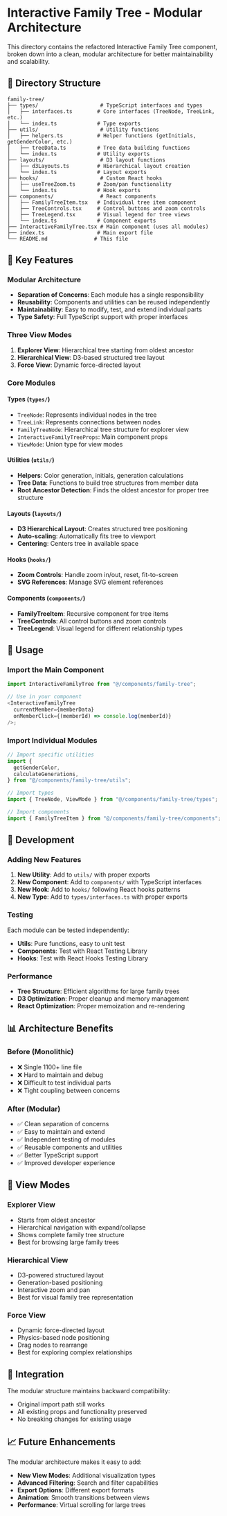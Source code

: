 # Interactive Family Tree - Modular Architecture

This directory contains the refactored Interactive Family Tree component, broken down into a clean, modular architecture for better maintainability and scalability.

## 📁 Directory Structure

```
family-tree/
├── types/                    # TypeScript interfaces and types
│   ├── interfaces.ts        # Core interfaces (TreeNode, TreeLink, etc.)
│   └── index.ts             # Type exports
├── utils/                    # Utility functions
│   ├── helpers.ts           # Helper functions (getInitials, getGenderColor, etc.)
│   ├── treeData.ts          # Tree data building functions
│   └── index.ts             # Utility exports
├── layouts/                  # D3 layout functions
│   ├── d3Layouts.ts         # Hierarchical layout creation
│   └── index.ts             # Layout exports
├── hooks/                    # Custom React hooks
│   ├── useTreeZoom.ts       # Zoom/pan functionality
│   └── index.ts             # Hook exports
├── components/               # React components
│   ├── FamilyTreeItem.tsx   # Individual tree item component
│   ├── TreeControls.tsx     # Control buttons and zoom controls
│   ├── TreeLegend.tsx       # Visual legend for tree views
│   └── index.ts             # Component exports
├── InteractiveFamilyTree.tsx # Main component (uses all modules)
├── index.ts                 # Main export file
└── README.md               # This file
```

## 🎯 Key Features

### **Modular Architecture**

- **Separation of Concerns**: Each module has a single responsibility
- **Reusability**: Components and utilities can be reused independently
- **Maintainability**: Easy to modify, test, and extend individual parts
- **Type Safety**: Full TypeScript support with proper interfaces

### **Three View Modes**

1. **Explorer View**: Hierarchical tree starting from oldest ancestor
2. **Hierarchical View**: D3-based structured tree layout
3. **Force View**: Dynamic force-directed layout

### **Core Modules**

#### **Types (`types/`)**

- `TreeNode`: Represents individual nodes in the tree
- `TreeLink`: Represents connections between nodes
- `FamilyTreeNode`: Hierarchical tree structure for explorer view
- `InteractiveFamilyTreeProps`: Main component props
- `ViewMode`: Union type for view modes

#### **Utilities (`utils/`)**

- **Helpers**: Color generation, initials, generation calculations
- **Tree Data**: Functions to build tree structures from member data
- **Root Ancestor Detection**: Finds the oldest ancestor for proper tree structure

#### **Layouts (`layouts/`)**

- **D3 Hierarchical Layout**: Creates structured tree positioning
- **Auto-scaling**: Automatically fits tree to viewport
- **Centering**: Centers tree in available space

#### **Hooks (`hooks/`)**

- **Zoom Controls**: Handle zoom in/out, reset, fit-to-screen
- **SVG References**: Manage SVG element references

#### **Components (`components/`)**

- **FamilyTreeItem**: Recursive component for tree items
- **TreeControls**: All control buttons and zoom controls
- **TreeLegend**: Visual legend for different relationship types

## 🚀 Usage

### **Import the Main Component**

```typescript
import InteractiveFamilyTree from "@/components/family-tree";

// Use in your component
<InteractiveFamilyTree
  currentMember={memberData}
  onMemberClick={(memberId) => console.log(memberId)}
/>;
```

### **Import Individual Modules**

```typescript
// Import specific utilities
import {
  getGenderColor,
  calculateGenerations,
} from "@/components/family-tree/utils";

// Import types
import { TreeNode, ViewMode } from "@/components/family-tree/types";

// Import components
import { FamilyTreeItem } from "@/components/family-tree/components";
```

## 🔧 Development

### **Adding New Features**

1. **New Utility**: Add to `utils/` with proper exports
2. **New Component**: Add to `components/` with TypeScript interfaces
3. **New Hook**: Add to `hooks/` following React hooks patterns
4. **New Type**: Add to `types/interfaces.ts` with proper exports

### **Testing**

Each module can be tested independently:

- **Utils**: Pure functions, easy to unit test
- **Components**: Test with React Testing Library
- **Hooks**: Test with React Hooks Testing Library

### **Performance**

- **Tree Structure**: Efficient algorithms for large family trees
- **D3 Optimization**: Proper cleanup and memory management
- **React Optimization**: Proper memoization and re-rendering

## 📊 Architecture Benefits

### **Before (Monolithic)**

- ❌ Single 1100+ line file
- ❌ Hard to maintain and debug
- ❌ Difficult to test individual parts
- ❌ Tight coupling between concerns

### **After (Modular)**

- ✅ Clean separation of concerns
- ✅ Easy to maintain and extend
- ✅ Independent testing of modules
- ✅ Reusable components and utilities
- ✅ Better TypeScript support
- ✅ Improved developer experience

## 🎨 View Modes

### **Explorer View**

- Starts from oldest ancestor
- Hierarchical navigation with expand/collapse
- Shows complete family tree structure
- Best for browsing large family trees

### **Hierarchical View**

- D3-powered structured layout
- Generation-based positioning
- Interactive zoom and pan
- Best for visual family tree representation

### **Force View**

- Dynamic force-directed layout
- Physics-based node positioning
- Drag nodes to rearrange
- Best for exploring complex relationships

## 🔗 Integration

The modular structure maintains backward compatibility:

- Original import path still works
- All existing props and functionality preserved
- No breaking changes for existing usage

## 📈 Future Enhancements

The modular architecture makes it easy to add:

- **New View Modes**: Additional visualization types
- **Advanced Filtering**: Search and filter capabilities
- **Export Options**: Different export formats
- **Animation**: Smooth transitions between views
- **Performance**: Virtual scrolling for large trees
